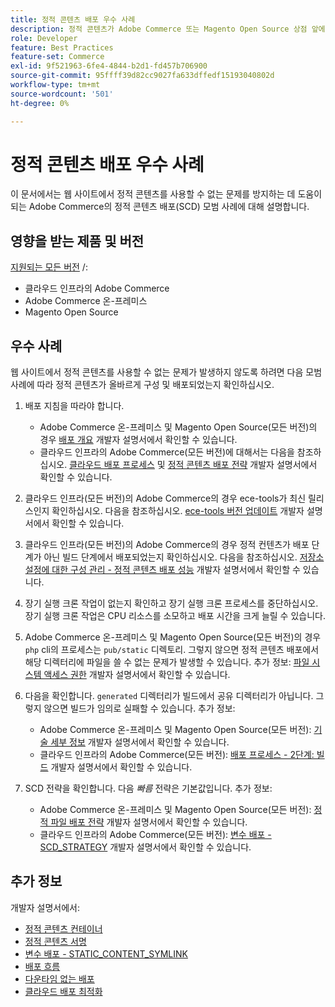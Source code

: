 ```yaml
---
title: 정적 콘텐츠 배포 우수 사례
description: 정적 콘텐츠가 Adobe Commerce 또는 Magento Open Source 상점 앞에 표시되지 않는 문제를 방지하는 방법에 대해 알아봅니다.
role: Developer
feature: Best Practices
feature-set: Commerce
exl-id: 9f521963-6fe4-4844-b2d1-fd457b706900
source-git-commit: 95ffff39d82cc9027fa633dffedf15193040802d
workflow-type: tm+mt
source-wordcount: '501'
ht-degree: 0%

---
```


# 정적 콘텐츠 배포 우수 사례

이 문서에서는 웹 사이트에서 정적 콘텐츠를 사용할 수 없는 문제를 방지하는 데 도움이 되는 Adobe Commerce의 정적 콘텐츠 배포(SCD) 모범 사례에 대해 설명합니다.

## 영향을 받는 제품 및 버전

[지원되는 모든 버전](../../../release/versions.md) /:

* 클라우드 인프라의 Adobe Commerce
* Adobe Commerce 온-프레미스
* Magento Open Source

## 우수 사례

웹 사이트에서 정적 콘텐츠를 사용할 수 없는 문제가 발생하지 않도록 하려면 다음 모범 사례에 따라 정적 콘텐츠가 올바르게 구성 및 배포되었는지 확인하십시오.

1. 배포 지침을 따라야 합니다.
   * Adobe Commerce 온-프레미스 및 Magento Open Source(모든 버전)의 경우 [배포 개요](../../../configuration/deployment/overview.md) 개발자 설명서에서 확인할 수 있습니다.
   * 클라우드 인프라의 Adobe Commerce(모든 버전)에 대해서는 다음을 참조하십시오. [클라우드 배포 프로세스](https://devdocs.magento.com/cloud/deploy/cloud-deployment-process.html) 및 [정적 콘텐츠 배포 전략](https://devdocs.magento.com/cloud/deploy/static-content-deployment.html) 개발자 설명서에서 확인할 수 있습니다.

1. 클라우드 인프라(모든 버전)의 Adobe Commerce의 경우 ece-tools가 최신 릴리스인지 확인하십시오. 다음을 참조하십시오. [ece-tools 버전 업데이트](https://devdocs.magento.com/cloud/release-notes/ece-release-notes.html) 개발자 설명서에서 확인할 수 있습니다.
1. 클라우드 인프라(모든 버전)의 Adobe Commerce의 경우 정적 컨텐츠가 배포 단계가 아닌 빌드 단계에서 배포되었는지 확인하십시오. 다음을 참조하십시오. [저장소 설정에 대한 구성 관리 - 정적 콘텐츠 배포 성능](https://devdocs.magento.com/cloud/live/sens-data-over.html#cloud-confman-scd-over) 개발자 설명서에서 확인할 수 있습니다.
1. 장기 실행 크론 작업이 없는지 확인하고 장기 실행 크론 프로세스를 중단하십시오. 장기 실행 크론 작업은 CPU 리소스를 소모하고 배포 시간을 크게 늘릴 수 있습니다.
1. Adobe Commerce 온-프레미스 및 Magento Open Source(모든 버전)의 경우 `php` cli의 프로세스는 `pub/static` 디렉토리. 그렇지 않으면 정적 콘텐츠 배포에서 해당 디렉터리에 파일을 쓸 수 없는 문제가 발생할 수 있습니다. 추가 정보: [파일 시스템 액세스 권한](https://experienceleague.adobe.com/docs/commerce-operations/configuration-guide/deployment/file-system-permissions.html) 개발자 설명서에서 확인할 수 있습니다.
1. 다음을 확인합니다. `generated` 디렉터리가 빌드에서 공유 디렉터리가 아닙니다. 그렇지 않으면 빌드가 임의로 실패할 수 있습니다. 추가 정보:
   * Adobe Commerce 온-프레미스 및 Magento Open Source(모든 버전): [기술 세부 정보](https://experienceleague.adobe.com/docs/commerce-operations/configuration-guide/deployment/technical-details.html) 개발자 설명서에서 확인할 수 있습니다.
   * 클라우드 인프라의 Adobe Commerce(모든 버전): [배포 프로세스 - 2단계: 빌드](https://devdocs.magento.com/cloud/reference/discover-deploy.html#cloud-deploy-over-phases-build) 개발자 설명서에서 확인할 수 있습니다.

1. SCD 전략을 확인합니다. 다음 *빠름* 전략은 기본값입니다. 추가 정보:
   * Adobe Commerce 온-프레미스 및 Magento Open Source(모든 버전): [정적 파일 배포 전략](https://experienceleague.adobe.com/docs/commerce-operations/configuration-guide/cli/static-view/static-view-file-strategy.html) 개발자 설명서에서 확인할 수 있습니다.
   * 클라우드 인프라의 Adobe Commerce(모든 버전): [변수 배포 - SCD\_STRATEGY](https://devdocs.magento.com/cloud/env/variables-deploy.html#scd_strategy) 개발자 설명서에서 확인할 수 있습니다.

## 추가 정보

개발자 설명서에서:

* [정적 콘텐츠 컨테이너](https://developer.adobe.com/commerce/admin-developer/pattern-library/containers/static-content/)
* [정적 콘텐츠 서명](https://experienceleague.adobe.com/docs/commerce-operations/configuration-guide/cache/static-content-signing.html)
* [변수 배포 - STATIC\_CONTENT\_SYMLINK](https://devdocs.magento.com/cloud/env/variables-deploy.html#static_content_symlink)
* [배포 흐름](../../../performance/deployment-flow.md)
* [다운타임 없는 배포](https://devdocs.magento.com/cloud/deploy/reduce-downtime.html)
* [클라우드 배포 최적화](https://devdocs.magento.com/cloud/deploy/optimize-cloud-deployment.html)
